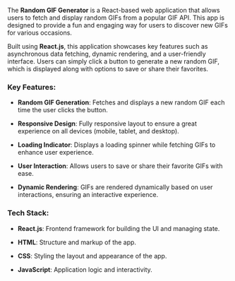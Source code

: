 The **Random GIF Generator** is a React-based web application that allows users to fetch and display random GIFs from a popular GIF API. This app is designed to provide a fun and engaging way for users to discover new GIFs for various occasions.

Built using **React.js**, this application showcases key features such as asynchronous data fetching, dynamic rendering, and a user-friendly interface. Users can simply click a button to generate a new random GIF, which is displayed along with options to save or share their favorites.


### Key Features:


- **Random GIF Generation**: Fetches and displays a new random GIF each time the user clicks the button.
  
- **Responsive Design**: Fully responsive layout to ensure a great experience on all devices (mobile, tablet, and desktop).
  
- **Loading Indicator**: Displays a loading spinner while fetching GIFs to enhance user experience.
  
- **User Interaction**: Allows users to save or share their favorite GIFs with ease.
  
- **Dynamic Rendering**: GIFs are rendered dynamically based on user interactions, ensuring an interactive experience.



### Tech Stack:


- **React.js**: Frontend framework for building the UI and managing state.
  
- **HTML**: Structure and markup of the app.
  
- **CSS**: Styling the layout and appearance of the app.
  
- **JavaScript**: Application logic and interactivity.
